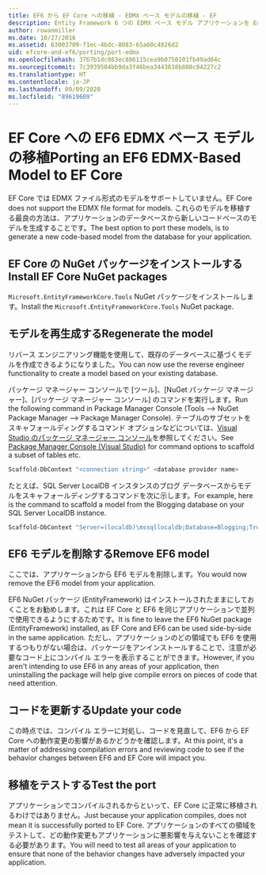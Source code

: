 ```yaml
---
title: EF6 から EF Core への移植 - EDMX ベース モデルの移植 - EF
description: Entity Framework 6 つの EDMX ベース モデル アプリケーションを Entity Framework Core に移植する方法に関する固有の情報
author: rowanmiller
ms.date: 10/27/2016
ms.assetid: 63003709-f1ec-4bdc-8083-65a60c4826d2
uid: efcore-and-ef6/porting/port-edmx
ms.openlocfilehash: 3767b1dc083ec886115cea9b0750101fb49ad84c
ms.sourcegitcommit: 7c3939504bb9da3f46bea3443638b808c04227c2
ms.translationtype: HT
ms.contentlocale: ja-JP
ms.lasthandoff: 09/09/2020
ms.locfileid: "89619609"
---
```

# <a name="porting-an-ef6-edmx-based-model-to-ef-core"></a><span data-ttu-id="b9893-103">EF Core への EF6 EDMX ベース モデルの移植</span><span class="sxs-lookup"><span data-stu-id="b9893-103">Porting an EF6 EDMX-Based Model to EF Core</span></span>

<span data-ttu-id="b9893-104">EF Core では EDMX ファイル形式のモデルをサポートしていません。</span><span class="sxs-lookup"><span data-stu-id="b9893-104">EF Core does not support the EDMX file format for models.</span></span> <span data-ttu-id="b9893-105">これらのモデルを移植する最良の方法は、アプリケーションのデータベースから新しいコードベースのモデルを生成することです。</span><span class="sxs-lookup"><span data-stu-id="b9893-105">The best option to port these models, is to generate a new code-based model from the database for your application.</span></span>

## <a name="install-ef-core-nuget-packages"></a><span data-ttu-id="b9893-106">EF Core の NuGet パッケージをインストールする</span><span class="sxs-lookup"><span data-stu-id="b9893-106">Install EF Core NuGet packages</span></span>

<span data-ttu-id="b9893-107">`Microsoft.EntityFrameworkCore.Tools` NuGet パッケージをインストールします。</span><span class="sxs-lookup"><span data-stu-id="b9893-107">Install the `Microsoft.EntityFrameworkCore.Tools` NuGet package.</span></span>

## <a name="regenerate-the-model"></a><span data-ttu-id="b9893-108">モデルを再生成する</span><span class="sxs-lookup"><span data-stu-id="b9893-108">Regenerate the model</span></span>

<span data-ttu-id="b9893-109">リバース エンジニアリング機能を使用して、既存のデータベースに基づくモデルを作成できるようになりました。</span><span class="sxs-lookup"><span data-stu-id="b9893-109">You can now use the reverse engineer functionality to create a model based on your existing database.</span></span>

<span data-ttu-id="b9893-110">パッケージ マネージャー コンソールで [ツール]、[NuGet パッケージ マネージャー]、[パッケージ マネージャー コンソール] のコマンドを実行します。</span><span class="sxs-lookup"><span data-stu-id="b9893-110">Run the following command in Package Manager Console (Tools –> NuGet Package Manager –> Package Manager Console).</span></span> <span data-ttu-id="b9893-111">テーブルのサブセットをスキャフォールディングするコマンド オプションなどについては、[Visual Studio のパッケージ マネージャー コンソール](xref:core/miscellaneous/cli/powershell)を参照してください。</span><span class="sxs-lookup"><span data-stu-id="b9893-111">See [Package Manager Console (Visual Studio)](xref:core/miscellaneous/cli/powershell) for command options to scaffold a subset of tables etc.</span></span>

``` powershell
Scaffold-DbContext "<connection string>" <database provider name>
```

<span data-ttu-id="b9893-112">たとえば、SQL Server LocalDB インスタンスのブログ データベースからモデルをスキャフォールディングするコマンドを次に示します。</span><span class="sxs-lookup"><span data-stu-id="b9893-112">For example, here is the command to scaffold a model from the Blogging database on your SQL Server LocalDB instance.</span></span>

``` powershell
Scaffold-DbContext "Server=(localdb)\mssqllocaldb;Database=Blogging;Trusted_Connection=True;" Microsoft.EntityFrameworkCore.SqlServer
```

## <a name="remove-ef6-model"></a><span data-ttu-id="b9893-113">EF6 モデルを削除する</span><span class="sxs-lookup"><span data-stu-id="b9893-113">Remove EF6 model</span></span>

<span data-ttu-id="b9893-114">ここでは、アプリケーションから EF6 モデルを削除します。</span><span class="sxs-lookup"><span data-stu-id="b9893-114">You would now remove the EF6 model from your application.</span></span>

<span data-ttu-id="b9893-115">EF6 NuGet パッケージ (EntityFramework) はインストールされたままにしておくことをお勧めします。これは EF Core と EF6 を同じアプリケーションで並列で使用できるようにするためです。</span><span class="sxs-lookup"><span data-stu-id="b9893-115">It is fine to leave the EF6 NuGet package (EntityFramework) installed, as EF Core and EF6 can be used side-by-side in the same application.</span></span> <span data-ttu-id="b9893-116">ただし、アプリケーションのどの領域でも EF6 を使用するつもりがない場合は、パッケージをアンインストールすることで、注意が必要なコード上にコンパイル エラーを表示することができます。</span><span class="sxs-lookup"><span data-stu-id="b9893-116">However, if you aren't intending to use EF6 in any areas of your application, then uninstalling the package will help give compile errors on pieces of code that need attention.</span></span>

## <a name="update-your-code"></a><span data-ttu-id="b9893-117">コードを更新する</span><span class="sxs-lookup"><span data-stu-id="b9893-117">Update your code</span></span>

<span data-ttu-id="b9893-118">この時点では、コンパイル エラーに対処し、コードを見直して、EF6 から EF Core への動作変更の影響があるかどうかを確認します。</span><span class="sxs-lookup"><span data-stu-id="b9893-118">At this point, it's a matter of addressing compilation errors and reviewing code to see if the behavior changes between EF6 and EF Core will impact you.</span></span>

## <a name="test-the-port"></a><span data-ttu-id="b9893-119">移植をテストする</span><span class="sxs-lookup"><span data-stu-id="b9893-119">Test the port</span></span>

<span data-ttu-id="b9893-120">アプリケーションでコンパイルされるからといって、EF Core に正常に移植されるわけではありません。</span><span class="sxs-lookup"><span data-stu-id="b9893-120">Just because your application compiles, does not mean it is successfully ported to EF Core.</span></span> <span data-ttu-id="b9893-121">アプリケーションのすべての領域をテストして、どの動作変更もアプリケーションに悪影響を与えないことを確認する必要があります。</span><span class="sxs-lookup"><span data-stu-id="b9893-121">You will need to test all areas of your application to ensure that none of the behavior changes have adversely impacted your application.</span></span>
